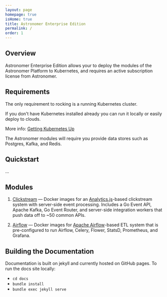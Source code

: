 ```yaml
---
layout: page
homepage: true
isHome: true
title: Astronomer Enterprise Edition
permalink: /
order: 1
---
```


## Overview
Astronomer Enterprise Edition allows your to deploy the
modules of the Astronomer Platform to Kubernetes, and requires
an active subscription license from Astronomer.

## Requirements
The only requirement to rocking is a running Kubernetes cluster.

If you don't have Kubernetes installed already you can run it locally
or easily deploy to clouds.

More info: [Getting Kubernetes Up](...)

The Astronomer modules will require you provide data stores
such as Postgres, Kafka, and Redis.

## Quickstart

...

## Modules

1. [Clickstream](/clickstream) — Docker images for an
[Analytics.js](https://github.com/segmentio/analytics.js)-based
clickstream system with server-side event processing. Includes a
Go Event API, Apache Kafka, Go Event Router, and server-side
integration workers that push data off to ~50 common APIs.

2. [Airflow](/airflow) — Docker images for
[Apache Airflow](https://airflow.apache.org/)-based ETL system
that is pre-configured to run Airflow, Celery, Flower, StatsD,
Prometheus, and Grafana.

## Building the Documentation
Documentation is built on jekyll and currently hosted on GitHub
pages. To run the docs site locally:

- `cd docs`
- `bundle install`
- `bundle exec jekyll serve`
